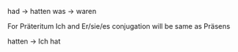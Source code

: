 had -> hatten
was -> waren

For Präteritum Ich and Er/sie/es conjugation will be same as Präsens

hatten -> Ich hat